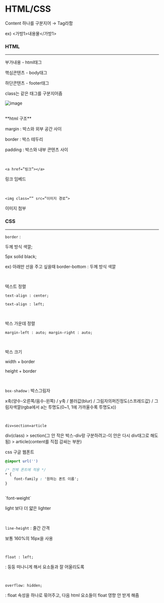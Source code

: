 # HTML/CSS

Content 하나를 구분지어 → Tag라함

ex) <가방1>내용물</가방1>
<br/>

### HTML
---

부가내용 - html태그

핵심콘텐츠 - body태그

하단콘텐츠 - footer태그

class는 같은 태그를 구분지어줌  



![image](https://user-images.githubusercontent.com/82459123/152915674-1da5450c-4288-4077-9e83-5b2d79e87420.png)

<br/>
**html 구조**

margin : 박스와 외부 공간 사이

border : 박스 테두리

padding : 박스와 내부 콘텐츠 사이

<br/>

`<a href=”링크”></a>`

링크 임베드

<br/>

`<img class=”” src=”이미지 경로”>`

이미지 첨부
<br/>

### CSS
---

`border` : 

두께 방식 색깔;

5px solid black;

ex) 아래만 선을 주고 싶을때 border-bottom : 두께 방식 색깔

<br/>

텍스트 정렬

`text-align : center;` 

`text-align : left;`

<br/>

박스 가운데 정렬

`margin-left : auto;
 margin-right : auto;`

<br/>

박스 크기

width + border

height + border

<br/>

`box-shadow` : 박스그림자 

x축(양수-오른쪽/음수-왼쪽) / y축 / 블러값(blur) / 그림자의퍼진정도(스프레드값) / 그림자색깔(rgba에서 a는 투명도(0~1, 1에 가까울수록 투명도x)) 

<br/>

`div=section=article`

div(class) > section(그 안 작은 박스-div랑 구분하려고-이 안은 다시 div태그로 해도 됨) > article(content를 직접 감싸는 부분) 
<br/>

css 구글 웹폰트

```css
@import url('')

/* 전체 폰트에 적용 */
* {
	font-family : '원하는 폰트 이름';
}
```

<br/>
`font-weight`

light 보다 더 얇은 lighter

<br/>

`line-height` : 줄간 간격

보통 160%의 16px을 사용

<br/>

`float : left;`

: 둥둥 떠나니게 해서 요소들과 잘 어울리도록

<br/>

`overflow: hidden;`

: float 속성을 하나로 묶어주고, 다음 html 요소들이 float 영향 안 받게 해줌
